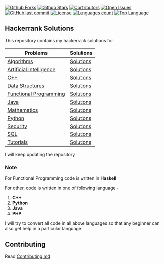 [![Github Forks](https://img.shields.io/github/forks/rajat19/Hackerrank.svg?style=social)](https://github.com/rajat19/Hackerrank/network/members)
[![Github Stars](https://img.shields.io/github/stars/rajat19/Hackerrank.svg?style=social)](https://github.com/rajat19/Hackerrank/stargazers)
[![Contributors](https://img.shields.io/github/contributors/rajat19/Hackerrank.svg)]()
[![Open Issues](https://img.shields.io/github/issues-raw/rajat19/Hackerrank.svg)](https://www.github.com/rajat19/Hackerrank/issues)
[![GitHub last commit](https://img.shields.io/github/last-commit/rajat19/Hackerrank.svg)](https://github.com/rajat19/Hackerrank/commits/master)
[![License](https://img.shields.io/github/license/rajat19/Hackerrank.svg)](https://github.com/rajat19/Hackerrank/blob/master/LICENSE)
[![Languages count](https://img.shields.io/github/languages/count/rajat19/Hackerrank.svg)]()
[![Top Language](https://img.shields.io/github/languages/top/rajat19/Hackerrank.svg)]()

## Hackerrank Solutions

This repository contains my hackerrank solutions for

|Problems|Solutions|
|---|---|
|<a href="https://www.hackerrank.com/domains/algorithms">Algorithms</a>|<a href="Algorithms">Solutions</a>|
|<a href="https://www.hackerrank.com/domains/artificial-intelligence">Artificial Intelligence</a>|<a href="Artificial-Intelligence">Solutions</a>|
|<a href="https://www.hackerrank.com/domains/cpp">C++</a>|<a href="C++">Solutions</a>|
|<a href="https://www.hackerrank.com/domains/data-structures">Data Structures</a>|<a href="Data-Structures">Solutions</a>|
|<a href="https://www.hackerrank.com/domains/fp">Functional Programming</a>|<a href="Functional-Programming">Solutions</a>|
|<a href="https://www.hackerrank.com/domains/java">Java</a>|<a href="Java">Solutions</a>|
|<a href="https://www.hackerrank.com/domains/mathematics">Mathematics</a>|<a href="Mathematics">Solutions</a>|
|<a href="https://www.hackerrank.com/domains/python">Python</a>|<a href="Python">Solutions</a>|
|<a href="https://www.hackerrank.com/domains/security">Security</a>|<a href="Security">Solutions</a>|
|<a href="https://www.hackerrank.com/domains/sql">SQL</a>|<a href="SQL">Solutions</a>|
|<a href="https://www.hackerrank.com/domains/tutorials">Tutorials</a>|<a href="Tutorials">Solutions</a>|

I will keep updating the repository

### Note
For Functional Programming code is written in **Haskell**

For other, code is written in one of following language -
1. **C++**
2. **Python**
3. **Java**
4. **PHP**

I will try to convert all code in all above languages so that any beginner can also get help in a particular language

## Contributing
Read <a href="Contributing.md">Contributing.md</a>
